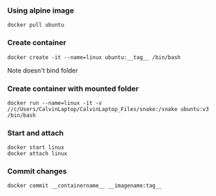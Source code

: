 ### Using alpine image

`docker pull ubuntu`

### Create container

`docker create -it --name=linux ubuntu:__tag__ /bin/bash`

Note doesn't bind folder

### Create container with mounted folder

`docker run --name=linux -it -v //c/Users/CalvinLaptop/CalvinLaptop_Files/snake:/snake ubuntu:v3 /bin/bash`

### Start and attach

```
docker start linux
docker attach linux
```

### Commit changes

`docker commit __containername__ __imagename:tag__`

